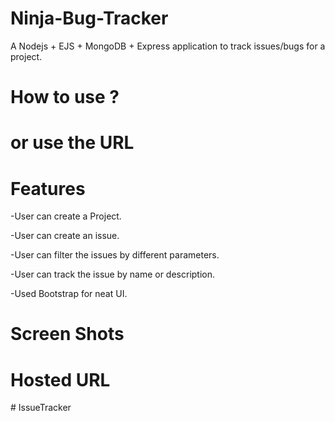 # Ninja-Bug-Tracker

A Nodejs + EJS + MongoDB + Express application to track issues/bugs for a project.

# How to use ?


# or use the URL



# Features

-User can create a Project.

-User can create an issue.

-User can filter the issues by different parameters.

-User can track the issue by name or description.

-Used Bootstrap for neat UI.

# Screen Shots

# Hosted URL


#   I s s u e T r a c k e r  
 